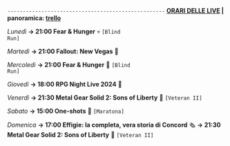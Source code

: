 <code>---------------------------------------------------</code>
<b><u>ORARI DELLE LIVE</u> | panoramica: <a href="https://trello.com/b/iKwdSGf3/sabaku">trello</a></b>

<i>Lunedì</i>
<b>→ 21:00 Fear & Hunger</b> 💀 <code>[Blind Run]</code>

<i>Martedì</i>
<b>→ 21:00 Fallout: New Vegas</b> 🥫

<i>Mercoledì</i>
<b>→ 21:00 Fear & Hunger</b> 🍴 <code>[Blind Run]</code>

<i>Giovedì</i>
<b>→ 18:00 RPG Night Live 2024</b> 🌃

<i>Venerdì</i>
<b>→ 21:30 Metal Gear Solid 2: Sons of Liberty</b> 🗽 <code>[Veteran II]</code>

<i>Sabato</i>
<b>→ 15:00 One-shots</b> 🥃 <code>[Maratona]</code>

<i>Domenica</i>
<b>→ 17:00 Effigie: la completa, vera storia di Concord</b> 🗞
<b>→ 21:30 Metal Gear Solid 2: Sons of Liberty</b> 🗽 <code>[Veteran II]</code>
